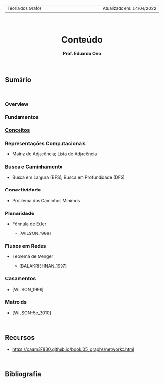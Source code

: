 <table>
<tr>
<td align="left" width="8000">
    <small>Teoria dos Grafos</small>
</td>
<td align="right">
    <small>Atualizado&nbsp;em:&nbsp;14/04/2022</small>
</td>
</tr>
</table>

<br>

<h1 align="center">
Conteúdo
</h1>
<h4 align="center">
Prof. Eduardo Ono
</h4>

<br>

## Sumário

<br>

### [Overview](./00-overview/README.md)

### Fundamentos

### [Conceitos](./03-conceitos/README.md)

### Representações Computacionais

* Matriz de Adjacência; Lista de Adjacência

### Busca e Caminhamento

* Busca em Largura (BFS); Busca em Profundidade (DFS)

### Conectividade

* Problema dos Caminhos Mínimos

### Planaridade

* Fórmula de Euler

    * [WILSON_1996]

### Fluxos em Redes

* Teorema de Menger

    * [BALAKRISHNAN_1997]

### Casamentos

* [WILSON_1996]

### Matroids

* [WILSON-5e_2010]

<br>

## Recursos

* https://caam37830.github.io/book/05_graphs/networkx.html

<br>

## Bibliografia

<br>
